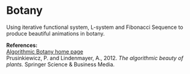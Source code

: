 # Botany
Using iterative functional system, L-system and Fibonacci Sequence to produce beautiful animations in botany.

**References:**  
[Algorithmic Botany home page](http://algorithmicbotany.org/)  
Prusinkiewicz, P. and Lindenmayer, A., 2012. *The algorithmic beauty of plants.* Springer Science & Business Media.
